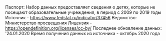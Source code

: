 Паспорт:
Набор данных предоставляет сведения о детях, которые не посещают образовательные учреждения, в период с 2009 по 2019 годы
Источник - https://www.fedstat.ru/indicator/37456
Ведомство: Министерство просвещения
Лицензия - https://opendefinition.org/licenses/cc-by/
Последнее обновление данных: '24.01.2020
Время получения данных из источника - октябрь 2020 года
